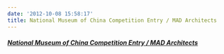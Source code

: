 ```yaml
---
date: '2012-10-08 15:58:17'
title: National Museum of China Competition Entry / MAD Architects
---
```


##### [National Museum of China Competition Entry / MAD Architects](http://www.archdaily.com/277706/national-museum-of-china-competition-entry-mad-architects/  )
 